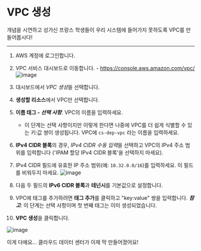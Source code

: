 VPC 생성
=

개념을 시연하고 성가신 프랑스 학생들이 우리 시스템에 들어가지 못하도록 VPC를 만들어봅시다!

---

1. AWS 계정에 로그인합니다.

2. VPC 서비스 대시보드로 이동합니다. - https://console.aws.amazon.com/vpc/
   ![image](https://github.com/user-attachments/assets/aa2932f6-7b1d-4653-b108-b6bc56f2c699)

3. 대시보드에서 *VPC 생성*을 선택합니다.

4. **생성할 리소스**에서 VPC만 선택합니다.

5. **이름 태그 - _선택 사항_**. VPC의 이름을 입력하세요.
   - 이 단계는 선택 사항이지만 이렇게 한다면 나중에 VPC를 더 쉽게 식별할 수 있는 키:값 쌍이 생성됩니다. VPC에 `cs-dep-vpc` 라는 이름을 입력하세요.

6. **IPv4 CIDR 블록**의 경우, *IPv4 CIDR 수동 입력*을 선택하고 VPC의 IPv4 주소 범위를 입력합니다 ('IPAM 할당 IPv4 CIDR 블록'을 선택하지 마세요).

7. IPv4 CIDR 필드에 유효한 IP 주소 범위(예: `10.32.0.0/16`)를 입력하세요. 이 필드를 비워두지 마세요.
   ![image](https://github.com/user-attachments/assets/1168bf8a-b9ac-4765-a485-e11eddd522f0)

8. 다음 두 필드의 **IPv6 CIDR 블록**과 **테넌시**를 기본값으로 설정합니다.

9. VPC에 태그를 추가하려면 **태그 추가**를 클릭하고 "key:value" 쌍을 입력합니다. **_참고_**: 이 단계는 선택 사항이며 첫 번째 태그는 이미 생성되었습니다.

10. **VPC 생성**을 클릭합니다.

![image](https://github.com/user-attachments/assets/ef6ce411-714f-43fc-b2ea-018ba3fc0b19)

이게 다예요... 클라우드 데이터 센터가 이제 막 만들어졌어요!
